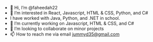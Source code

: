 - 👋 Hi, I’m @faheedah22
- 👀 I’m interested in React, Javascript, HTML & CSS, Python, and C#
- I have worked with Java, Python, and .NET in school.
- 🌱 I’m currently working on Javascript, HTML & CSS, and C#
- 💞️ I’m looking to collaborate on minor projects
- 📫 How to reach me via email jummyd35@gmail.com

<!---
faheedah22/faheedah22 is a ✨ special ✨ repository because its `README.md` (this file) appears on your GitHub profile.
You can click the Preview link to take a look at your changes.
--->
